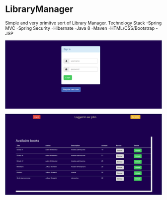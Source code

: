 # LibraryManager
Simple and very primitve sort of Library Manager.
Technology Stack
-Spring MVC
-Spring Security
-Hibernate
-Java 8
-Maven
-HTML/CSS/Bootstrap
-JSP

![Alt text](screenshots/login.png?raw=true "Login page")

![Alt text](screenshots/main.png?raw=true "Login page")


